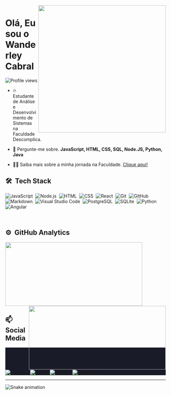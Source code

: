 <img align="right" height="400em"  src="https://raw.githubusercontent.com/gist/cabraldasilvac/c153c83b1813346081853d01da7b0feb/raw/89a48e3120f29b4754bec7d84e54cf186a0607a5/GitHubCard.svg"/>

<h1 align="left">Olá, Eu sou o Wanderley Cabral</h1>

<p align="left"> <img src="https://komarev.com/ghpvc/?username=cabraldasilvac&color=yellow" alt="Profile views" /> </p>

-   🔥 Estudante de Análise e Desenvolvimento de Sistemas na Faculdade Descomplica.

-   💬 Pergunte-me sobre. **JavaScript, HTML, CSS, SQL, Node.JS, Python, Java**

-   👨‍💻 Saiba mais sobre a minha jornada na Faculdade. [Clique aqui!](https://website-red-eight.vercel.app/)

<div class="techstack">
<h2> 🛠 &nbsp;Tech Stack </h2>

![JavaScript](https://img.shields.io/badge/-JavaScript-05122A?style=flat&logo=javascript)&nbsp;
![Node.js](https://img.shields.io/badge/-Node.js-05122A?style=flat&logo=node.js)&nbsp;
![HTML](https://img.shields.io/badge/-HTML-05122A?style=flat&logo=HTML5)&nbsp;
![CSS](https://img.shields.io/badge/-CSS-05122A?style=flat&logo=CSS3&logoColor=1572B6)&nbsp;
![React](https://img.shields.io/badge/-React-05122A?style=flat&logo=react)&nbsp;
![Git](https://img.shields.io/badge/-Git-05122A?style=flat&logo=git)&nbsp;
![GitHub](https://img.shields.io/badge/-GitHub-05122A?style=flat&logo=github)&nbsp;
![Markdown](https://img.shields.io/badge/-Markdown-05122A?style=flat&logo=markdown)&nbsp;
![Visual Studio Code](https://img.shields.io/badge/-Visual%20Studio%20Code-05122A?style=flat&logo=visual-studio-code&logoColor=007ACC)&nbsp;
![PostgreSQL](https://img.shields.io/badge/-PostgreSQL-05122A?style=flat&logo=postgresql)&nbsp;
![SQLite](https://img.shields.io/badge/-SQLite-05122A?style=flat&logo=sqlite)&nbsp;
![Python](https://img.shields.io/badge/-Python-05122A?style=flat&logo=python)&nbsp;
![Angular](https://img.shields.io/badge/-Angular-05122A?style=flat&logo=angular)&nbsp;

</div>
<br>

<div class=" analytics">
  
<h2>⚙️ &nbsp;GitHub Analytics</h2>
  <div>
      <img height="200em" width="430em" src="https://github-readme-stats-sigma-five.vercel.app/api?username=cabraldasilvac&show_icons=true&theme=tokyonight&include_all_commits=true&count_private=true"/>
      <img align="right" height="200em" width="430em"  src="https://github-readme-stats-sigma-five.vercel.app/api/top-langs/?username=cabraldasilvac&layout=compact&langs_count=5&theme=tokyonight"/>
  </div>
</div>

<div class="socialmedia">
  <h2>📫 Social Media</h2>
  <div align="center" height="30px">
    <p align="left" style="background:#1A1B28">
      <a href="https://codepen.io/cabraldasilvac" target="_blank">
        <img align="center" src="https://img.shields.io/badge/-cabraldasilvac-05122A?style=flat&logo=codepen" alt="codepen"/>
      </a>
      <a href="https://twitter.com/wanderleycabral" target="_blank">
        <img align="center" src="https://img.shields.io/badge/-wanderleycabral-05122A?style=flat&logo=twitter" alt="twitter"/>
      </a>
      <a href="https://linkedin.com/in/cabraldasilvac" target="_blank">
        <img align="center" src="https://img.shields.io/badge/-cabraldasilvac-05122A?style=flat&logo=linkedin" alt="linkedin"/>
      </a>
      <a href="https://instagram.com/pr.wanderley_cabral" target="_blank">
        <img align="center" src="https://img.shields.io/badge/-cabraldasilvac-05122A?style=flat&logo=instagram" alt="instagram"/>
      </a>
    </p>
  </div>
</div>
<hr>

<div class="snake">

![Snake animation](https://github.com/cabraldasilvac/cabraldasilvac/blob/output/github-contribution-grid-snake.svg)

</div>
